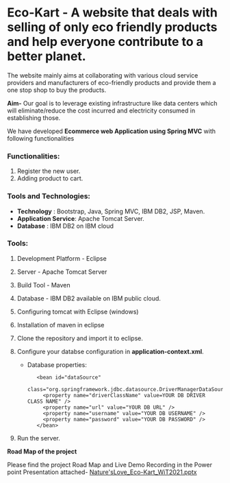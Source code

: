 # Eco-Kart - A website that deals with selling of only eco friendly products and help everyone contribute to a better planet.
The website mainly aims at collaborating with various cloud service providers and manufacturers of eco-friendly products and provide them a one stop shop to buy the products.

**Aim-**
Our goal is to leverage existing infrastructure like data centers which will eliminate/reduce the cost incurred and electricity consumed in establishing those.

We  have developed  **Ecommerce web Application using Spring MVC** with following functionalities

### Functionalities:

1. Register the new user.
2. Adding product to cart.

### Tools and Technologies:

* **Technology** : Bootstrap, Java, Spring MVC, IBM DB2, JSP, Maven.
* **Application Service**: Apache Tomcat Server.
* **Database** : IBM DB2 on IBM cloud

### Tools:

1. Development Platform - Eclipse
  
2. Server - Apache Tomcat Server

3. Build Tool - Maven

4. Database - IBM DB2 available on IBM public cloud.

5. Configuring tomcat with Eclipse (windows) 

6. Installation of maven in eclipse

7. Clone the repository and import it to eclipse.

9. Configure your databse configuration in **application-context.xml**.

   * Database properties:

        <!-- database properties DataSource -->

            <bean id="dataSource"
              class="org.springframework.jdbc.datasource.DriverManagerDataSource">
              <property name="driverClassName" value=YOUR DB DRIVER CLASS NAME" />
              <property name="url" value="YOUR DB URL" />
              <property name="username" value="YOUR DB USERNAME" />
              <property name="password" value="YOUR DB PASSWORD" />
            </bean>

10. Run the server.

**Road Map of the project**

  Please find the project Road Map and Live Demo Recording in the Power point Presentation attached-
[Nature'sLove_Eco-Kart_WiT2021.pptx](https://github.com/Kuni27/EcoFriendly-Marketplace/files/6678688/Nature.sLove_Eco-Kart_WiT2021.pptx)


